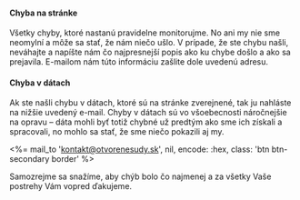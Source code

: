 #### Chyba na stránke

Všetky chyby, ktoré nastanú pravidelne monitorujme. No ani my nie sme neomylní
a môže sa stať, že nám niečo ušlo. V prípade, že ste chybu našli, neváhajte a
napíšte nám čo najpresnejší popis ako ku chybe došlo a ako sa prejavila.
E-mailom nám túto informáciu zašlite dole uvedenú adresu.

#### Chyba v dátach

Ak ste našli chybu v dátach, ktoré sú na stránke zverejnené, tak ju
nahláste na nižšie uvedený e-mail. Chyby v dátach sú vo všoebecnosti
náročnejšie na opravu &ndash; dáta mohli byť totiž chybné už predtým
ako sme ich získali a spracovali, no mohlo sa stať, že sme niečo pokazili
aj my.

<%= mail_to 'kontakt@otvorenesudy.sk', nil, encode: :hex, class: 'btn btn-secondary border' %>

Samozrejme sa snažíme, aby chýb bolo čo najmenej a za všetky Vaše postrehy
Vám vopred ďakujeme.
